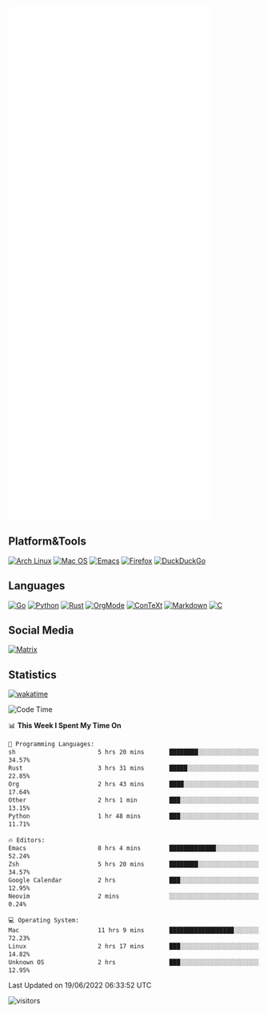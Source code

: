 ![Metrics](https://github.com/SteamedFish/SteamedFish/blob/master/github-metrics.svg)

## Platform&Tools

[![Arch Linux](https://img.shields.io/badge/ArchLinux-1793D1?logo=arch-linux&logoColor=fff&style=flat-square)](https://archlinux.org/)
[![Mac OS](https://img.shields.io/badge/MacOS-000000?style=flat-square&logo=macos&logoColor=F0F0F0)](https://www.apple.com/macos/)
[![Emacs](https://img.shields.io/badge/Emacs-%237F5AB6.svg?&style=flat-square&logo=gnu-emacs&logoColor=white)](https://www.gnu.org/software/emacs/)
[![Firefox](https://img.shields.io/badge/Firefox-FF7139?style=flat-square&logo=Firefox-Browser&logoColor=white)](https://firefox.com/)
[![DuckDuckGo](https://img.shields.io/badge/DuckDuckGo-DE5833?style=flat-square&logo=DuckDuckGo&logoColor=white)](https://duckduckgo.com/)

## Languages

[![Go](https://img.shields.io/badge/Golang-%2300ADD8.svg?style=flat-square&logo=go&logoColor=white)](https://golang.org/)
[![Python](https://img.shields.io/badge/Python-3670A0?style=flat-square&logo=python&logoColor=ffdd54)](https://www.python.org/)
[![Rust](https://img.shields.io/badge/Rust-%23000000.svg?style=flat-square&logo=rust&logoColor=white)](https://www.rust-lang.org/)
[![OrgMode](https://img.shields.io/badge/OrgMode-%23000000.svg?style=flat-square&logo=org&logoColor=white)](https://orgmode.org/)
[![ConTeXt](https://img.shields.io/badge/ConTeXt-%23008080.svg?style=flat-square&logo=latex&logoColor=white)](https://contextgarden.net/)
[![Markdown](https://img.shields.io/badge/MarkDown-%23000000.svg?style=flat-square&logo=markdown&logoColor=white)](https://daringfireball.net/projects/markdown/)
[![C](https://img.shields.io/badge/C-%2300599C.svg?style=flat-square&logo=c&logoColor=white)](https://www.iso.org/standard/74528.html)

## Social Media

[![Matrix](https://img.shields.io/badge/SteamedFish-2CA5E0?style=social&logo=matrix&logoColor=black)](https://matrix.to/#/@i:steamedfish.org)

## Statistics
[![wakatime](https://wakatime.com/badge/user/168280d6-fcf2-4b4f-ad3a-dc4612f35b38.svg)](https://wakatime.com/@168280d6-fcf2-4b4f-ad3a-dc4612f35b38)

<!--START_SECTION:waka-->
![Code Time](http://img.shields.io/badge/Code%20Time-1%2C875%20hrs%2032%20mins-blue)

📊 **This Week I Spent My Time On** 

```text
💬 Programming Languages: 
sh                       5 hrs 20 mins       ████████░░░░░░░░░░░░░░░░░   34.57% 
Rust                     3 hrs 31 mins       █████░░░░░░░░░░░░░░░░░░░░   22.85% 
Org                      2 hrs 43 mins       ████░░░░░░░░░░░░░░░░░░░░░   17.64% 
Other                    2 hrs 1 min         ███░░░░░░░░░░░░░░░░░░░░░░   13.15% 
Python                   1 hr 48 mins        ███░░░░░░░░░░░░░░░░░░░░░░   11.71%

🔥 Editors: 
Emacs                    8 hrs 4 mins        █████████████░░░░░░░░░░░░   52.24% 
Zsh                      5 hrs 20 mins       ████████░░░░░░░░░░░░░░░░░   34.57% 
Google Calendar          2 hrs               ███░░░░░░░░░░░░░░░░░░░░░░   12.95% 
Neovim                   2 mins              ░░░░░░░░░░░░░░░░░░░░░░░░░   0.24%

💻 Operating System: 
Mac                      11 hrs 9 mins       ██████████████████░░░░░░░   72.23% 
Linux                    2 hrs 17 mins       ███░░░░░░░░░░░░░░░░░░░░░░   14.82% 
Unknown OS               2 hrs               ███░░░░░░░░░░░░░░░░░░░░░░   12.95%

```


 Last Updated on 19/06/2022 06:33:52 UTC
<!--END_SECTION:waka-->

![visitors](https://visitor-badge.laobi.icu/badge?page_id=SteamedFish.SteamedFish)
